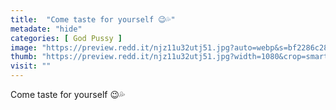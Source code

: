```yaml
---
title:  "Come taste for yourself 😉💦"
metadate: "hide"
categories: [ God Pussy ]
image: "https://preview.redd.it/njz11u32utj51.jpg?auto=webp&s=bf2286c28ea91c954ef962d07d9381ca4392ec7b"
thumb: "https://preview.redd.it/njz11u32utj51.jpg?width=1080&crop=smart&auto=webp&s=0f2d93162415c4fe4e079160283dc1d0341963d6"
visit: ""
---
```

Come taste for yourself 😉💦
